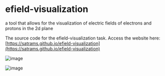 # efield-visualization
a tool that allows for the visualization of electric fields of electrons and protons in the 2d plane

The source code for the efield-visualization task.
Access the website here: [https://satrams.github.io/efield-visualization](https://satrams.github.io/efield-visualization)

![image](https://github.com/satrams/efield-visualization/assets/59714053/d65bd0dd-3573-4403-8556-532ab6f9f76b)

![image](https://github.com/satrams/efield-visualization/assets/59714053/285da29a-55dd-4785-8bb1-dda512a583f9)
